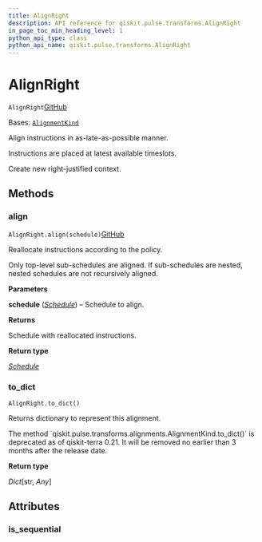 ```yaml
---
title: AlignRight
description: API reference for qiskit.pulse.transforms.AlignRight
in_page_toc_min_heading_level: 1
python_api_type: class
python_api_name: qiskit.pulse.transforms.AlignRight
---
```


# AlignRight

<span id="qiskit.pulse.transforms.AlignRight" />

`AlignRight`[GitHub](https://github.com/qiskit/qiskit/tree/stable/0.43/qiskit/pulse/transforms/alignments.py "view source code")

Bases: [`AlignmentKind`](pulse#qiskit.pulse.transforms.AlignmentKind "qiskit.pulse.transforms.alignments.AlignmentKind")

Align instructions in as-late-as-possible manner.

Instructions are placed at latest available timeslots.

Create new right-justified context.

## Methods

<span id="qiskit-pulse-transforms-alignright-align" />

### align

<span id="qiskit.pulse.transforms.AlignRight.align" />

`AlignRight.align(schedule)`[GitHub](https://github.com/qiskit/qiskit/tree/stable/0.43/qiskit/pulse/transforms/alignments.py "view source code")

Reallocate instructions according to the policy.

Only top-level sub-schedules are aligned. If sub-schedules are nested, nested schedules are not recursively aligned.

**Parameters**

**schedule** ([*Schedule*](qiskit.pulse.Schedule "qiskit.pulse.schedule.Schedule")) – Schedule to align.

**Returns**

Schedule with reallocated instructions.

**Return type**

[*Schedule*](qiskit.pulse.Schedule "qiskit.pulse.schedule.Schedule")

<span id="qiskit-pulse-transforms-alignright-to-dict" />

### to\_dict

<span id="qiskit.pulse.transforms.AlignRight.to_dict" />

`AlignRight.to_dict()`

Returns dictionary to represent this alignment.

<Admonition title="Deprecated since version 0.21" type="danger">
  The method `qiskit.pulse.transforms.alignments.AlignmentKind.to_dict()` is deprecated as of qiskit-terra 0.21. It will be removed no earlier than 3 months after the release date.
</Admonition>

**Return type**

*Dict*\[str, *Any*]

## Attributes

<span id="qiskit.pulse.transforms.AlignRight.is_sequential" />

### is\_sequential

